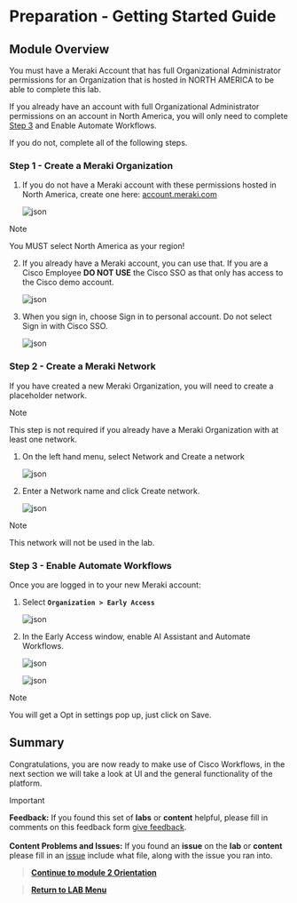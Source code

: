# Preparation - Getting Started Guide

## Module Overview

You must have a Meraki Account that has full Organizational Administrator permissions for an Organization that is hosted in NORTH AMERICA to be able to complete this lab. 

If you already have an account with full Organizational Administrator permissions on an account in North America, you will only need to complete [Step 3](#step-3---enable-automate-workflows) and Enable Automate Workflows.

If you do not, complete all of the following steps.

### Step 1 - Create a Meraki Organization

1. If you do not have a Meraki account with these permissions hosted in North America,  create one here: [account.meraki.com](https://account.meraki.com/login/new_account)

   ![json](../../ASSETS/LABS/WORKFLOWS/CreateAccount1.png?raw=true "Import JSON")

> [!NOTE]
> You MUST select North America as your region!

2. If you already have a Meraki account, you can use that. If you are a Cisco Employee **DO NOT USE** the Cisco SSO as that only has access to the Cisco demo account.

   ![json](../../ASSETS/LABS/WORKFLOWS/CreateAccount2.png?raw=true "Import JSON")

3. When you sign in, choose Sign in to personal account. Do
not select Sign in with Cisco SSO.

   ![json](../../ASSETS/LABS/WORKFLOWS/CreateAccount3.png?raw=true "Import JSON")

### Step 2 - Create a Meraki Network

If you have created a new Meraki Organization, you will need to create a placeholder network.

> [!NOTE]
> This step is not required if you already have a Meraki Organization with at least one network.

1. On the left hand menu, select Network and Create a network

   ![json](../../ASSETS/LABS/WORKFLOWS/CreateNetwork1.png?raw=true "Import JSON")

2. Enter a Network name and click Create network. 

   ![json](../../ASSETS/LABS/WORKFLOWS/CreateNetwork2.png?raw=true "Import JSON")

> [!NOTE]
>  This network will not be used in the lab.

### Step 3 - Enable Automate Workflows

Once you are logged in to your new Meraki account:

1. Select **`Organization > Early Access`**

   ![json](../../ASSETS/LABS/WORKFLOWS/EnableWorkflows1.png?raw=true "Import JSON")

2. In the Early Access window, enable AI Assistant and Automate Workflows.

   ![json](../../ASSETS/LABS/WORKFLOWS/EnableWorkflows2.png?raw=true "Import JSON")

   ![json](../../ASSETS/LABS/WORKFLOWS/EnableWorkflows3.png?raw=true "Import JSON")

> [!NOTE]
> You will get a Opt in settings pop up, just click on Save.

## Summary

Congratulations, you are now ready to make use of Cisco Workflows, in the next section we will take a look at UI and the general functionality of the platform.

> [!IMPORTANT]
> **Feedback:** If you found this set of **labs** or **content** helpful, please fill in comments on this feedback form [give feedback](https://github.com/kebaldwi/DNAC-TEMPLATES/discussions/new?category=feedback-and-ideas).</br></br>
**Content Problems and Issues:** If you found an **issue** on the **lab** or **content** please fill in an [issue](https://github.com/kebaldwi/DNAC-TEMPLATES/issues/new) include what file, along with the issue you ran into. 

> [**Continue to module 2 Orientation**](./module2-orientation.md)

> [**Return to LAB Menu**](./README.md)